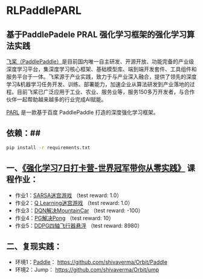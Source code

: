# RLPaddlePARL

## 基于PaddlePadele PRAL 强化学习框架的强化学习算法实践 ##

[飞桨（PaddlePaddle）](https://github.com/PaddlePaddle/Paddle)是目前国内唯一自主研发、开源开放、功能完备的产业级深度学习平台，集深度学习核心框架、基础模型库、端到端开发套件、工具组件和服务平台于一体。飞桨源于产业实践，致力于与产业深入融合，提供了领先的深度学习&机器学习任务开发、训练、部署能力，加速企业从算法研发到产业落地的过程。目前飞桨已广泛应用于工业、农业、服务业等，服务150多万开发者，与合作伙伴一起帮助越来越多的行业完成AI赋能。

[PARL](https://github.com/PaddlePaddle/PARL) 是一款基于百度 PaddlePaddle 打造的深度强化学习框架。

## 依赖：##


```bash
pip install -r requirements.txt
```

## 一、[《强化学习7日打卡营-世界冠军带你从零实践》](https://aistudio.baidu.com/aistudio/education/group/info/1335) 课程作业： ##
- 作业1：[SARSA迷宫游戏](https://github.com/ioaniu/RLPaddlePARL/tree/master/homework/hw1_SARSA) （test reward: 1.0）
- 作业2：[Q Learning迷宫游戏](https://github.com/ioaniu/RLPaddlePARL/tree/master/homework/hw2_QLearning) （test reward: 1.0）
- 作业3：[DQN解决MountainCar](https://github.com/ioaniu/RLPaddlePARL/tree/master/homework/hw3_DQN) （test reward: -100）
- 作业4：[PG解决Pong](https://github.com/ioaniu/RLPaddlePARL/tree/master/homework/hw4_PG) （test reward: 10）
- 作业5：[DDPG四轴飞行器悬浮](https://github.com/ioaniu/RLPaddlePARL/tree/master/homework/hw5_DDPG) （test reward: 8980）

## 二、复现实践： ##
- 环境1：[Paddle](https://github.com/ioaniu/RLPaddlePARL/tree/master/practice/Paddle)： https://github.com/shivaverma/Orbit/Paddle 
- 环境2：Jump： https://github.com/shivaverma/Orbit/ump 
